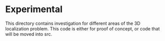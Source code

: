 # Experimental

This directory contains investigation for different areas of the 3D localization problem. This code is either for proof of concept, or code that will be moved into src.
